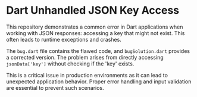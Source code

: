 # Dart Unhandled JSON Key Access

This repository demonstrates a common error in Dart applications when working with JSON responses: accessing a key that might not exist.  This often leads to runtime exceptions and crashes.

The `bug.dart` file contains the flawed code, and `bugSolution.dart` provides a corrected version.  The problem arises from directly accessing `jsonData['key']` without checking if the 'key' exists.

This is a critical issue in production environments as it can lead to unexpected application behavior.  Proper error handling and input validation are essential to prevent such scenarios.